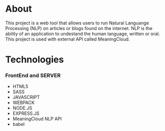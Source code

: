 # About

This project is a web tool that allows users to run Natural Languange Processing (NLP) on articles or blogs found on the internet. NLP is the ability of an application to undestand the human language, written or oral. 
This project is used with external API called MeaningCloud. 

# Technologies 
### FrontEnd and SERVER
* HTML5
* SASS
* JAVASCRIPT
* WEBPACK
* NODE.JS
* EXPRESS.JS
* MeaningCloud NLP API 
* babel
